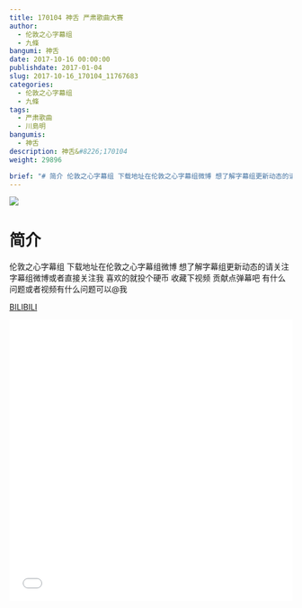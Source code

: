 ```yaml
---
title: 170104 神舌 严肃歌曲大赛
author: 
  - 伦敦之心字幕组
  - 九條
bangumi: 神舌
date: 2017-10-16 00:00:00
publishdate: 2017-01-04
slug: 2017-10-16_170104_11767683
categories: 
  - 伦敦之心字幕组
  - 九條
tags: 
  - 严肃歌曲
  - 川島明
bangumis: 
  - 神舌
description: 神舌&#8226;170104
weight: 29896

brief: "# 简介 伦敦之心字幕组 下载地址在伦敦之心字幕组微博 想了解字幕组更新动态的请关注字幕组微博或者直接关注我 喜欢的就投个硬币 收藏下视频 贡献点弹幕吧 有什么问题或者视频有什么问题可以@我"
---
```


![](https://i.imgur.com/Wcwix1m.jpg)

# 简介  
伦敦之心字幕组
下载地址在伦敦之心字幕组微博 想了解字幕组更新动态的请关注字幕组微博或者直接关注我 喜欢的就投个硬币 收藏下视频 贡献点弹幕吧 有什么问题或者视频有什么问题可以@我

  [BILIBILI](https://www.bilibili.com/video/av11767683/)


<div class="vcontainer">  <iframe class='video' src="//www.bilibili.com/blackboard/player.html?aid=11767683" width="100%" height="500" frameborder="0" allowfullscreen="allowfullscreen"></iframe></div>
